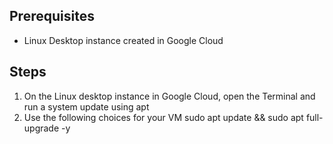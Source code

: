 ## Prerequisites
- Linux Desktop instance created in Google Cloud
## Steps
1. On the Linux desktop instance in Google Cloud, open the Terminal and run a system update using apt
2. Use the following choices for your VM
   sudo apt update && sudo apt full-upgrade -y


